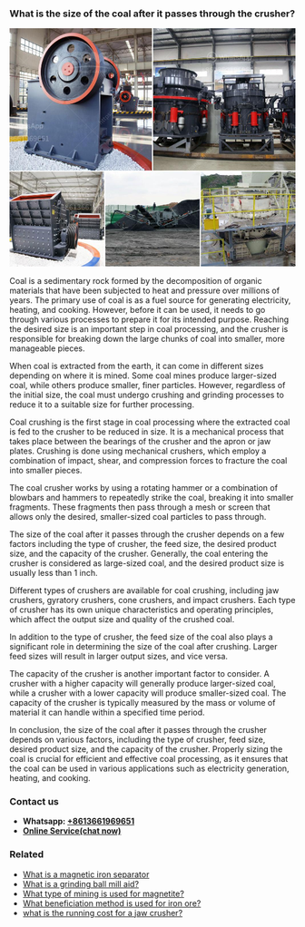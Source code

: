 <h3>What is the size of the coal after it passes through the crusher?</h3><img src='1701742751.jpg' alt=''><p>Coal is a sedimentary rock formed by the decomposition of organic materials that have been subjected to heat and pressure over millions of years. The primary use of coal is as a fuel source for generating electricity, heating, and cooking. However, before it can be used, it needs to go through various processes to prepare it for its intended purpose. Reaching the desired size is an important step in coal processing, and the crusher is responsible for breaking down the large chunks of coal into smaller, more manageable pieces.</p><p>When coal is extracted from the earth, it can come in different sizes depending on where it is mined. Some coal mines produce larger-sized coal, while others produce smaller, finer particles. However, regardless of the initial size, the coal must undergo crushing and grinding processes to reduce it to a suitable size for further processing.</p><p>Coal crushing is the first stage in coal processing where the extracted coal is fed to the crusher to be reduced in size. It is a mechanical process that takes place between the bearings of the crusher and the apron or jaw plates. Crushing is done using mechanical crushers, which employ a combination of impact, shear, and compression forces to fracture the coal into smaller pieces.</p><p>The coal crusher works by using a rotating hammer or a combination of blowbars and hammers to repeatedly strike the coal, breaking it into smaller fragments. These fragments then pass through a mesh or screen that allows only the desired, smaller-sized coal particles to pass through.</p><p>The size of the coal after it passes through the crusher depends on a few factors including the type of crusher, the feed size, the desired product size, and the capacity of the crusher. Generally, the coal entering the crusher is considered as large-sized coal, and the desired product size is usually less than 1 inch.</p><p>Different types of crushers are available for coal crushing, including jaw crushers, gyratory crushers, cone crushers, and impact crushers. Each type of crusher has its own unique characteristics and operating principles, which affect the output size and quality of the crushed coal.</p><p>In addition to the type of crusher, the feed size of the coal also plays a significant role in determining the size of the coal after crushing. Larger feed sizes will result in larger output sizes, and vice versa.</p><p>The capacity of the crusher is another important factor to consider. A crusher with a higher capacity will generally produce larger-sized coal, while a crusher with a lower capacity will produce smaller-sized coal. The capacity of the crusher is typically measured by the mass or volume of material it can handle within a specified time period.</p><p>In conclusion, the size of the coal after it passes through the crusher depends on various factors, including the type of crusher, feed size, desired product size, and the capacity of the crusher. Properly sizing the coal is crucial for efficient and effective coal processing, as it ensures that the coal can be used in various applications such as electricity generation, heating, and cooking.</p><h3>Contact us</h3><ul><li><strong>Whatsapp:&nbsp;<a href="https://wa.me/8613661969651">+8613661969651</a></strong></li><li><a href="https://swt.shibang-china.com/?git&amp;zhl&amp;What is the size of the coal after it passes through the crusher"><strong>Online Service(chat now)</strong></a></li></ul><h3>Related</h3><ul><li><a href='What is a magnetic iron separator.md'>What is a magnetic iron separator</a></li><li><a href='What is a grinding ball mill aid.md'>What is a grinding ball mill aid?</a></li><li><a href='What type of mining is used for magnetite.md'>What type of mining is used for magnetite?</a></li><li><a href='What beneficiation method is used for iron ore.md'>What beneficiation method is used for iron ore?</a></li><li><a href='what is the running cost for a jaw crusher.md'>what is the running cost for a jaw crusher?</a></li></ul>